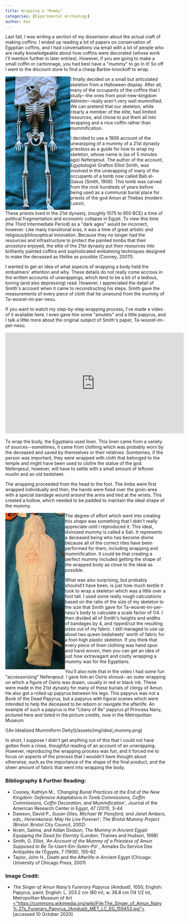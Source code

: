 ```yaml
---
title: Wrapping a "Mummy"
categories: [Experimental Archeology]
author: Kea
---
```

<p> Last fall, I was writing a section of my dissertaion about the actual craft of making coffins. I ended up reading a lot of papers on conservation of Egyptian coffins, and I had conversations via email with a lot of people who are really knowledgeable about how coffins were decorated (whose work I'll mention further in later entries). However, if you are going to make a small coffin or cartonnage, you had best have a "mummy" to go in it! So off I went to the discount store to find a cheap Barbie-knockoff to wrap. </p>
<!--more-->
<img src="/assets/img/skelly.png" align="left" class="left-aligned-picture" alt="The Plastic Skeleton now named Neferqesut">
<p> I finally decided on a small but articulated skeleton from a Halloween display. After all, many of the occupants of the coffins that I study--the ones from post-new-kingdom Akhmim--really aren't very well mummified. We can pretend that our skeleton, while clearly a member of the elite, had limited resources, and chose to put them all into wrapping and a nice coffin rather than mummification. </p>
<p> I decided to use a 1906 account of the unwarpping of a mummy of a 21st dynasty priestess as a guide for how to wrap my skeleton, whose name is (as of 5 minutes ago) Neferqesut. The author of the account, Egyptologist Grafton Elliot Smith, was involved in the unwrapping of many of the occupants of a tomb now called Bab el-Gasus (Smith, 1906). This tomb was carved from the rock hundreds of years before being used as a communal burial place for priests of the god Amun at Thebes (modern Luxor).  </p>
<p>These priests lived in the 21st dynasty, (roughly 1075 to 950 BCE) a time of political fragmentation and economic collapse in Egypt. To view this time (the Third Intermediate Period) as a "dark ages" would be incorrect, however. Like many transitional eras, it was a time of great artistic and religious/philosophical innovation. Because they no longer had the resources and infrastructure to protect the painted tombs that their ancestors enjoyed, the elite of the 21st dynasty put their resources into brilliantly painted coffins and sophisticated embalming techniques designed to make the deceased as lifelike as possible (Cooney, 20011). 
</p>
<p> I wanted to get an idea of what aspects of wrapping a body held the embalmers' attention and why. These details do not really come accross in the written accounts of unwrappings, which tend to be a bit of a tedious, boring (and also depressing) read. However, I appreciated the detail of Smith's account when it came to reconstructing his steps. Smith gave the measurements of every piece of cloth that he unwound from the mummy of Ta-wosret-im-per-nesu. 
</p>
<p>
If you want to watch my step-by-step wrapping process, I've made a video of it available here. I even gave him some "amulets" and a little papyrus, and I talk a little more about the original subject of Smith's paper, Ta-wosret-im-per-nesu.</p>
<iframe width="560" height="315" src="https://www.youtube.com/embed/eKPcOjiKiw4" title="YouTube video player" frameborder="0" allow="accelerometer; autoplay; clipboard-write; encrypted-media; gyroscope; picture-in-picture" allowfullscreen></iframe>
<p>To wrap the body, the Egyptians used linen. This linen came from a variety of sources--sometimes, it came from clothing which was probably worn by the deceased and saved by themselves or their relatives. Somteimes, if the person was important, they were wrapped with cloth that belonged to the temple and might have been used to clothe the statue of the god. Neferqesut, however, will have to settle with a small amount of leftover muslin and an old bedsheet.</p>
<p>The wrapping proceeded from the head to the foot. The limbs were first wrapped individually and then, the hands were fixed over the groin-area with a special bandage wound around the arms and tied at the wrists. This created a hollow, which needed to be padded to maintain the ideal shape of the mummy. </p>
<img src="/assets/img/osiris-shroud.png" align="left" class="left-aligned-picture" alt="Osiris Shrouds were placed on some 21st dynasty mummies.">
<p>The degree of effort which went into creating this <i>shape</i> was something that I didn't really appreciate until I reproduced it. This ideal, divinized mummy is called a Sah. It represents a deceased being who has become divine because all of the correct rites have been performed for them, including wrapping and mummification. It could be that creating a perfect mummy included getting the shape of the wrapped body as close to the ideal as possible.</p>
<p>What was also surprising, but probably shoulnd't have been, is just how much textile it took to wrap a skeleton which was a little over a foot tall. I used some really rough calculations based on the ratio of the size of my skeleton to the size that Smith gave for Ta-wosret-im-per-nesu's body to calculate a scale factor of 1/4. I then divided all of Smith's heights and widths of bandages by 4, and ripped/cut the resulting sizes out of my fabric. I still managed to use up about two queen bedsheets' worth of fabric for a foot-high plastic skeleton.  If you think that every piece of linen clothing was hand spun and hand woven, then you can get an idea of just how extravagant and costly wrapping a mummy was for the Egyptians.</p>
<p>You'll also note that in the video I had some fun "accessorizing" Neferqesut. I gave him an Osiris shroud--an outer wrapping on which a figure of Osiris was drawn, usually in red or black ink. These were made in the 21st dynasty for many of these burials of clergy of Amun. He also got a rolled up papyrus between his legs. This papyrus was not a Book of the Dead Papyrus, but a papyrus with figural scenes which were intended to help the deceased to be reborn or navigate the afterlife. An example of such a papyrus is the "Litany of Re" papyrus pf Princess Nany, pictured here and listed in the picture credits, now in the Metropolitan Museum</p>
![An Idealized Mummiform Deity](/assets/img/ideal_mummy.png)
<p>
In short, I suppose I didn't get anything out of this that I could not have gotten from a close, thoughful reading of an account of an unwrapping. However, reproducing the wrapping process was fun, and it forced me to focus on aspects of the process that I wouldn't have thought about otherwise, such as the importance of the shape of the final product, and the sheer amount of fabric that went into wrapping the body.
</p>
<h3> Bibliography & Further Reading: </h3>
<ul>
    <li>
        Cooney, Kathlyn M., <cite>‘Changing Burial Practices at the End of the New Kingdom: Defensive Adaptations in Tomb Commissions, Coffin Commissions, Coffin Decoration, and Mummification’</cite>, Journal of the American Research Center in Egypt, 47 (2011), 3–44 
    </li>
    <li>
        Dawson, David P., <cite> Susan Giles, Michael W. Ponsford, and Janet Ambers, eds., Horemkenesi: May He Live Forever! ; The Bristol Mummy Project </cite> (Bristol: Bristol City Council, 2002)
    </li>
    <li>
        Ikram, Salima, and Aidan Dodson, <cite> The Mummy in Ancient Egypt: Equipping the Dead for Eternity </cite> (London: Thames and Hudson, 1998)
    </li>
    <li>
         Smith, G. Elliot, <cite> ‘An Account of the Mummy of a Priestess of Amun Supposed to Be Ta-Usert-Em-Suten-Pa’ </cite>, Annales Du Service Des Antiquités de l’Égypte, 7 (1906), 155–82
    </li>
    <li>
         Taylor, John H., Death and the Afterlife in Ancient Egypt (Chicago: University of Chicago Press, 2001)
    </li>
</ul>
<h3> Image Credit: </h3>
<ul>
<li><cite>The Singer of Amun Nany’s Funerary Papyrus (Amduat)</cite>, 1050, English: Papyrus, paint, English: L. 203.2 cm (80 in); w. 36.8 cm (14 1/2 in), Metropolitan Museum of Art <a href="https://commons.wikimedia.org/wiki/File:The_Singer_of_Amun_Nany%27s_Funerary_Papyrus_(Amduat)_MET_LC_EG_159453.jpg"> <"https://commons.wikimedia.org/wiki/File:The_Singer_of_Amun_Nany%
27s_Funerary_Papyrus_(Amduat)_MET_LC_EG_159453.jpg"> </a> 
[accessed 10 October 2020]</li>
</ul>
